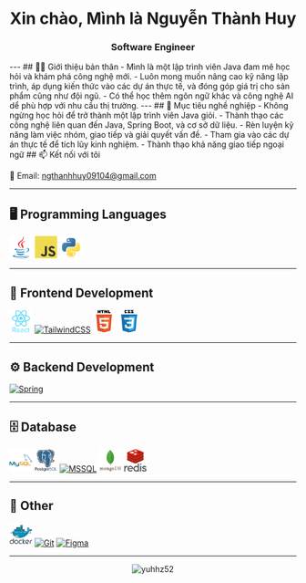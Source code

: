 <h1 align="center">Xin chào, Mình là Nguyễn Thành Huy</h1>
<h3 align="center">Software Engineer</h3>
---
## 👨‍💻 Giới thiệu bản thân
- Mình là một lập trình viên Java đam mê học hỏi và khám phá công nghệ mới.  
- Luôn mong muốn nâng cao kỹ năng lập trình, áp dụng kiến thức vào các dự án thực tế, và đóng góp giá trị cho sản phẩm cũng như đội ngũ.  
- Có thể học thêm ngôn ngữ khác và công nghệ AI dể phù hợp với nhu cầu thị trường.
---
## 🎯 Mục tiêu nghề nghiệp
- Không ngừng học hỏi để trở thành một lập trình viên Java giỏi.  
- Thành thạo các công nghệ liên quan đến Java, Spring Boot, và cơ sở dữ liệu.  
- Rèn luyện kỹ năng làm việc nhóm, giao tiếp và giải quyết vấn đề.  
- Tham gia vào các dự án thực tế để tích lũy kinh nghiệm.  
- Thành thạo khả năng giao tiếp ngoại ngữ 
## 📫 Kết nối với tôi
<p align="left">
  📧 Email: <a href="mailto:ngthanhhuy09104@gmail.com">ngthanhhuy09104@gmail.com</a>  
  <!-- Thêm MXH khác nếu có -->
</p>

---

## 🖥️ Programming Languages
<p align="left">
  <a href="https://www.java.com" target="_blank"><img src="https://raw.githubusercontent.com/devicons/devicon/master/icons/java/java-original.svg" alt="Java" width="40" height="40"/></a>
  <a href="https://developer.mozilla.org/en-US/docs/Web/JavaScript" target="_blank"><img src="https://raw.githubusercontent.com/devicons/devicon/master/icons/javascript/javascript-original.svg" alt="JavaScript" width="40" height="40"/></a>
  <a href="https://www.python.org" target="_blank"><img src="https://raw.githubusercontent.com/devicons/devicon/master/icons/python/python-original.svg" alt="Python" width="40" height="40"/></a>
</p>

---

## 🎨 Frontend Development
<p align="left">
  <a href="https://reactjs.org/" target="_blank"><img src="https://raw.githubusercontent.com/devicons/devicon/master/icons/react/react-original-wordmark.svg" alt="React" width="40" height="40"/></a>
  <a href="https://tailwindcss.com/" target="_blank"><img src="https://www.vectorlogo.zone/logos/tailwindcss/tailwindcss-icon.svg" alt="TailwindCSS" width="40" height="40"/></a>
  <a href="https://www.w3.org/html/" target="_blank"><img src="https://raw.githubusercontent.com/devicons/devicon/master/icons/html5/html5-original-wordmark.svg" alt="HTML5" width="40" height="40"/></a>
  <a href="https://www.w3schools.com/css/" target="_blank"><img src="https://raw.githubusercontent.com/devicons/devicon/master/icons/css3/css3-original-wordmark.svg" alt="CSS3" width="40" height="40"/></a>
</p>

---

## ⚙️ Backend Development
<p align="left">
  <a href="https://spring.io/" target="_blank"><img src="https://www.vectorlogo.zone/logos/springio/springio-icon.svg" alt="Spring" width="40" height="40"/></a>
</p>

---

## 🗄️ Database
<p align="left">
  <a href="https://www.mysql.com/" target="_blank"><img src="https://raw.githubusercontent.com/devicons/devicon/master/icons/mysql/mysql-original-wordmark.svg" alt="MySQL" width="40" height="40"/></a>
  <a href="https://www.postgresql.org" target="_blank"><img src="https://raw.githubusercontent.com/devicons/devicon/master/icons/postgresql/postgresql-original-wordmark.svg" alt="PostgreSQL" width="40" height="40"/></a>
  <a href="https://www.microsoft.com/en-us/sql-server" target="_blank"><img src="https://www.svgrepo.com/show/303229/microsoft-sql-server-logo.svg" alt="MSSQL" width="40" height="40"/></a>
  <a href="https://www.mongodb.com/" target="_blank"><img src="https://raw.githubusercontent.com/devicons/devicon/master/icons/mongodb/mongodb-original-wordmark.svg" alt="MongoDB" width="40" height="40"/></a>
  <a href="https://redis.io" target="_blank"><img src="https://raw.githubusercontent.com/devicons/devicon/master/icons/redis/redis-original-wordmark.svg" alt="Redis" width="40" height="40"/></a>
</p>

---

## 🔧 Other
<p align="left">
   <a href="https://www.docker.com/" target="_blank"><img src="https://raw.githubusercontent.com/devicons/devicon/master/icons/docker/docker-original-wordmark.svg" alt="Docker" width="40" height="40"/></a>
  <a href="https://git-scm.com/" target="_blank"><img src="https://www.vectorlogo.zone/logos/git-scm/git-scm-icon.svg" alt="Git" width="40" height="40"/></a>
  <a href="https://www.figma.com/" target="_blank"><img src="https://www.vectorlogo.zone/logos/figma/figma-icon.svg" alt="Figma" width="40" height="40"/></a>
</p>

---

<p align="center">
  <img src="https://github-readme-stats.vercel.app/api?username=yuhhz52&show_icons=true&locale=en" alt="yuhhz52" />
</p>
